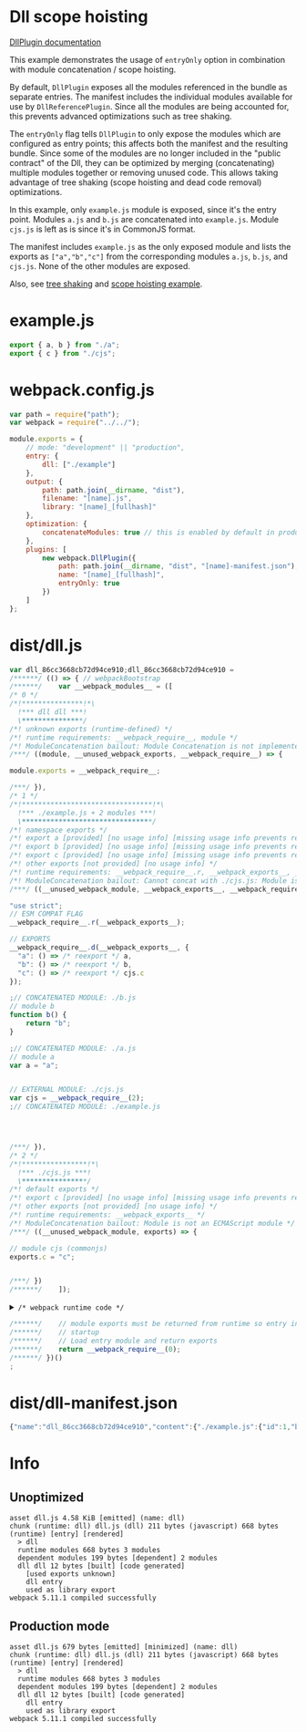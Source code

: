 # Dll scope hoisting

[DllPlugin documentation](https://webpack.js.org/plugins/dll-plugin)

This example demonstrates the usage of `entryOnly` option in combination with module concatenation / scope hoisting.

By default, `DllPlugin` exposes all the modules referenced in the bundle as separate entries.
The manifest includes the individual modules available for use by `DllReferencePlugin`.
Since all the modules are being accounted for, this prevents advanced optimizations such as tree shaking.

The `entryOnly` flag tells `DllPlugin` to only expose the modules which are configured as entry points;
this affects both the manifest and the resulting bundle.
Since some of the modules are no longer included in the "public contract" of the Dll,
they can be optimized by merging (concatenating) multiple modules together or removing unused code.
This allows taking advantage of tree shaking (scope hoisting and dead code removal) optimizations.

In this example, only `example.js` module is exposed, since it's the entry point.
Modules `a.js` and `b.js` are concatenated into `example.js`.
Module `cjs.js` is left as is since it's in CommonJS format.

The manifest includes `example.js` as the only exposed module and lists the exports as `["a","b","c"]`
from the corresponding modules `a.js`, `b.js`, and `cjs.js`. None of the other modules are exposed.

Also, see [tree shaking](https://github.com/webpack/webpack/tree/main/examples/harmony-unused)
and [scope hoisting example](https://github.com/webpack/webpack/tree/main/examples/scope-hoisting).

# example.js

```javascript
export { a, b } from "./a";
export { c } from "./cjs";
```

# webpack.config.js

```javascript
var path = require("path");
var webpack = require("../../");

module.exports = {
	// mode: "development" || "production",
	entry: {
		dll: ["./example"]
	},
	output: {
		path: path.join(__dirname, "dist"),
		filename: "[name].js",
		library: "[name]_[fullhash]"
	},
	optimization: {
		concatenateModules: true // this is enabled by default in production mode
	},
	plugins: [
		new webpack.DllPlugin({
			path: path.join(__dirname, "dist", "[name]-manifest.json"),
			name: "[name]_[fullhash]",
			entryOnly: true
		})
	]
};
```

# dist/dll.js

```javascript
var dll_86cc3668cb72d94ce910;dll_86cc3668cb72d94ce910 =
/******/ (() => { // webpackBootstrap
/******/ 	var __webpack_modules__ = ([
/* 0 */
/*!***************!*\
  !*** dll dll ***!
  \***************/
/*! unknown exports (runtime-defined) */
/*! runtime requirements: __webpack_require__, module */
/*! ModuleConcatenation bailout: Module Concatenation is not implemented for DllModule */
/***/ ((module, __unused_webpack_exports, __webpack_require__) => {

module.exports = __webpack_require__;

/***/ }),
/* 1 */
/*!********************************!*\
  !*** ./example.js + 2 modules ***!
  \********************************/
/*! namespace exports */
/*! export a [provided] [no usage info] [missing usage info prevents renaming] -> ./a.js .a */
/*! export b [provided] [no usage info] [missing usage info prevents renaming] -> ./b.js .b */
/*! export c [provided] [no usage info] [missing usage info prevents renaming] -> ./cjs.js .c */
/*! other exports [not provided] [no usage info] */
/*! runtime requirements: __webpack_require__.r, __webpack_exports__, __webpack_require__.d, __webpack_require__, __webpack_require__.* */
/*! ModuleConcatenation bailout: Cannot concat with ./cjs.js: Module is not an ECMAScript module */
/***/ ((__unused_webpack_module, __webpack_exports__, __webpack_require__) => {

"use strict";
// ESM COMPAT FLAG
__webpack_require__.r(__webpack_exports__);

// EXPORTS
__webpack_require__.d(__webpack_exports__, {
  "a": () => /* reexport */ a,
  "b": () => /* reexport */ b,
  "c": () => /* reexport */ cjs.c
});

;// CONCATENATED MODULE: ./b.js
// module b
function b() {
	return "b";
}

;// CONCATENATED MODULE: ./a.js
// module a
var a = "a";


// EXTERNAL MODULE: ./cjs.js
var cjs = __webpack_require__(2);
;// CONCATENATED MODULE: ./example.js




/***/ }),
/* 2 */
/*!****************!*\
  !*** ./cjs.js ***!
  \****************/
/*! default exports */
/*! export c [provided] [no usage info] [missing usage info prevents renaming] */
/*! other exports [not provided] [no usage info] */
/*! runtime requirements: __webpack_exports__ */
/*! ModuleConcatenation bailout: Module is not an ECMAScript module */
/***/ ((__unused_webpack_module, exports) => {

// module cjs (commonjs)
exports.c = "c";


/***/ })
/******/ 	]);
```

<details><summary><code>/* webpack runtime code */</code></summary>

```js
/************************************************************************/
/******/ // The module cache
/******/ var __webpack_module_cache__ = {};
/******/
/******/ // The require function
/******/ function __webpack_require__(moduleId) {
	/******/ // Check if module is in cache
	/******/ if (__webpack_module_cache__[moduleId]) {
		/******/ return __webpack_module_cache__[moduleId].exports;
		/******/
	}
	/******/ // Create a new module (and put it into the cache)
	/******/ var module = (__webpack_module_cache__[moduleId] = {
		/******/ // no module.id needed
		/******/ // no module.loaded needed
		/******/ exports: {}
		/******/
	});
	/******/
	/******/ // Execute the module function
	/******/ __webpack_modules__[moduleId](
		module,
		module.exports,
		__webpack_require__
	);
	/******/
	/******/ // Return the exports of the module
	/******/ return module.exports;
	/******/
}
/******/
/************************************************************************/
/******/ /* webpack/runtime/define property getters */
/******/ (() => {
	/******/ // define getter functions for harmony exports
	/******/ __webpack_require__.d = (exports, definition) => {
		/******/ for (var key in definition) {
			/******/ if (
				__webpack_require__.o(definition, key) &&
				!__webpack_require__.o(exports, key)
			) {
				/******/ Object.defineProperty(exports, key, {
					enumerable: true,
					get: definition[key]
				});
				/******/
			}
			/******/
		}
		/******/
	};
	/******/
})();
/******/
/******/ /* webpack/runtime/hasOwnProperty shorthand */
/******/ (() => {
	/******/ __webpack_require__.o = (obj, prop) =>
		Object.prototype.hasOwnProperty.call(obj, prop);
	/******/
})();
/******/
/******/ /* webpack/runtime/make namespace object */
/******/ (() => {
	/******/ // define __esModule on exports
	/******/ __webpack_require__.r = exports => {
		/******/ if (typeof Symbol !== "undefined" && Symbol.toStringTag) {
			/******/ Object.defineProperty(exports, Symbol.toStringTag, {
				value: "Module"
			});
			/******/
		}
		/******/ Object.defineProperty(exports, "__esModule", { value: true });
		/******/
	};
	/******/
})();
/******/
/************************************************************************/
```

</details>

```js
/******/ 	// module exports must be returned from runtime so entry inlining is disabled
/******/ 	// startup
/******/ 	// Load entry module and return exports
/******/ 	return __webpack_require__(0);
/******/ })()
;
```

# dist/dll-manifest.json

```javascript
{"name":"dll_86cc3668cb72d94ce910","content":{"./example.js":{"id":1,"buildMeta":{"exportsType":"namespace"},"exports":["a","b","c"]}}}
```

# Info

## Unoptimized

```
asset dll.js 4.58 KiB [emitted] (name: dll)
chunk (runtime: dll) dll.js (dll) 211 bytes (javascript) 668 bytes (runtime) [entry] [rendered]
  > dll
  runtime modules 668 bytes 3 modules
  dependent modules 199 bytes [dependent] 2 modules
  dll dll 12 bytes [built] [code generated]
    [used exports unknown]
    dll entry
    used as library export
webpack 5.11.1 compiled successfully
```

## Production mode

```
asset dll.js 679 bytes [emitted] [minimized] (name: dll)
chunk (runtime: dll) dll.js (dll) 211 bytes (javascript) 668 bytes (runtime) [entry] [rendered]
  > dll
  runtime modules 668 bytes 3 modules
  dependent modules 199 bytes [dependent] 2 modules
  dll dll 12 bytes [built] [code generated]
    dll entry
    used as library export
webpack 5.11.1 compiled successfully
```
